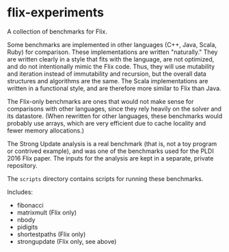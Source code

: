 flix-experiments
================

A collection of benchmarks for Flix.

Some benchmarks are implemented in other languages (C++, Java, Scala, Ruby) for
comparison. These implementations are written "naturally." They are written
clearly in a style that fits with the language, are not optimized, and do not
intentionally mimic the Flix code. Thus, they will use mutability and iteration
instead of immutability and recursion, but the overall data structures and
algorithms are the same. The Scala implementations are written in a functional
style, and are therefore more similar to Flix than Java.

The Flix-only benchmarks are ones that would not make sense for comparisons with
other languages, since they rely heavily on the solver and its datastore. (When
rewritten for other languages, these benchmarks would probably use arrays, which
are very efficient due to cache locality and fewer memory allocations.)

The Strong Update analysis is a real benchmark (that is, not a toy program or
contrived example), and was one of the benchmarks used for the PLDI 2016 Flix
paper. The inputs for the analysis are kept in a separate, private repository.

The `scripts` directory contains scripts for running these benchmarks.

Includes:

- fibonacci
- matrixmult (Flix only)
- nbody
- pidigits
- shortestpaths (Flix only)
- strongupdate (Flix only, see above)
